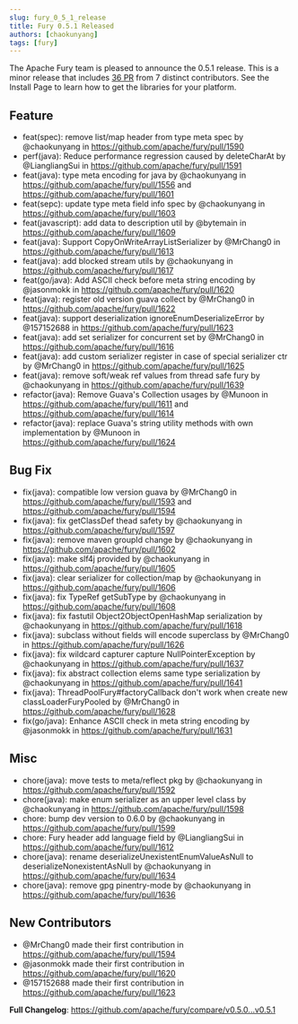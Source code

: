 ```yaml
---
slug: fury_0_5_1_release
title: Fury 0.5.1 Released
authors: [chaokunyang]
tags: [fury]
---
```


The Apache Fury team is pleased to announce the 0.5.1 release. This is a minor release that includes [36 PR](https://github.com/apache/fury/compare/v0.5.0...v0.5.1) from 7 distinct contributors. See the Install Page to learn how to get the libraries for your platform.

## Feature

* feat(spec): remove list/map header from type meta spec by @chaokunyang in https://github.com/apache/fury/pull/1590
* perf(java): Reduce performance regression caused by deleteCharAt by @LiangliangSui in https://github.com/apache/fury/pull/1591
* feat(java): type meta encoding for java by @chaokunyang in https://github.com/apache/fury/pull/1556 and https://github.com/apache/fury/pull/1601
* feat(sepc): update type meta field info spec by @chaokunyang in https://github.com/apache/fury/pull/1603
* feat(javascript): add data to description util by @bytemain in https://github.com/apache/fury/pull/1609
* feat(java): Support CopyOnWriteArrayListSerializer by @MrChang0 in https://github.com/apache/fury/pull/1613
* feat(java): add blocked stream utils by @chaokunyang in https://github.com/apache/fury/pull/1617
* feat(go/java): Add ASCII check before meta string encoding by @jasonmokk in https://github.com/apache/fury/pull/1620
* feat(java): register old version guava collect by @MrChang0 in https://github.com/apache/fury/pull/1622
* feat(java): support deserialization ignoreEnumDeserializeError by @157152688 in https://github.com/apache/fury/pull/1623
* feat(java): add set serializer for concurrent set by @MrChang0 in https://github.com/apache/fury/pull/1616
* feat(java): add custom serializer register in case of special serializer ctr by @MrChang0 in https://github.com/apache/fury/pull/1625
* feat(java): remove soft/weak ref values from thread safe fury by @chaokunyang in https://github.com/apache/fury/pull/1639
* refactor(java): Remove Guava's Collection usages by @Munoon in https://github.com/apache/fury/pull/1611 and https://github.com/apache/fury/pull/1614
* refactor(java): replace Guava's string utility methods with own implementation by @Munoon in https://github.com/apache/fury/pull/1624

## Bug Fix

* fix(java): compatible low version guava by @MrChang0 in https://github.com/apache/fury/pull/1593 and https://github.com/apache/fury/pull/1594
* fix(java): fix getClassDef thead safety by @chaokunyang in https://github.com/apache/fury/pull/1597
* fix(java): remove maven groupId change by @chaokunyang in https://github.com/apache/fury/pull/1602
* fix(java): make slf4j provided by @chaokunyang in https://github.com/apache/fury/pull/1605
* fix(java): clear serializer for collection/map by @chaokunyang in https://github.com/apache/fury/pull/1606
* fix(java): fix TypeRef getSubType by @chaokunyang in https://github.com/apache/fury/pull/1608
* fix(java): fix fastutil Object2ObjectOpenHashMap serialization by @chaokunyang in https://github.com/apache/fury/pull/1618
* fix(java): subclass without fields will encode superclass by @MrChang0 in https://github.com/apache/fury/pull/1626
* fix(java): fix wildcard capturer capture NullPointerException by @chaokunyang in https://github.com/apache/fury/pull/1637
* fix(java): fix abstract collection elems same type serialization by @chaokunyang in https://github.com/apache/fury/pull/1641
* fix(java): ThreadPoolFury#factoryCallback don't work when create new classLoaderFuryPooled by @MrChang0 in https://github.com/apache/fury/pull/1628
* fix(go/java): Enhance ASCII check in meta string encoding by @jasonmokk in https://github.com/apache/fury/pull/1631

## Misc

* chore(java): move tests to meta/reflect pkg by @chaokunyang in https://github.com/apache/fury/pull/1592
* chore(java): make enum serializer as an upper level class by @chaokunyang in https://github.com/apache/fury/pull/1598
* chore: bump dev version to 0.6.0 by @chaokunyang in https://github.com/apache/fury/pull/1599
* chore: Fury header add language field by @LiangliangSui in https://github.com/apache/fury/pull/1612
* chore(java): rename deserializeUnexistentEnumValueAsNull to deserializeNonexistentAsNull by @chaokunyang in https://github.com/apache/fury/pull/1634
* chore(java): remove gpg pinentry-mode by @chaokunyang in https://github.com/apache/fury/pull/1636

## New Contributors

* @MrChang0 made their first contribution in https://github.com/apache/fury/pull/1594
* @jasonmokk made their first contribution in https://github.com/apache/fury/pull/1620
* @157152688 made their first contribution in https://github.com/apache/fury/pull/1623

**Full Changelog**: https://github.com/apache/fury/compare/v0.5.0...v0.5.1

